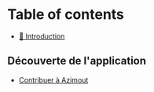 # Table of contents

* [👋 Introduction](README.md)

## Découverte de l'application

* [Contribuer à Azimout](decouverte-de-lapplication/contribuer-a-azimout.md)


